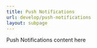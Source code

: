 ```yaml
---
title: Push Notifications
url: develop/push-notifications
layout: subpage
---
```


Push Notifications content here
